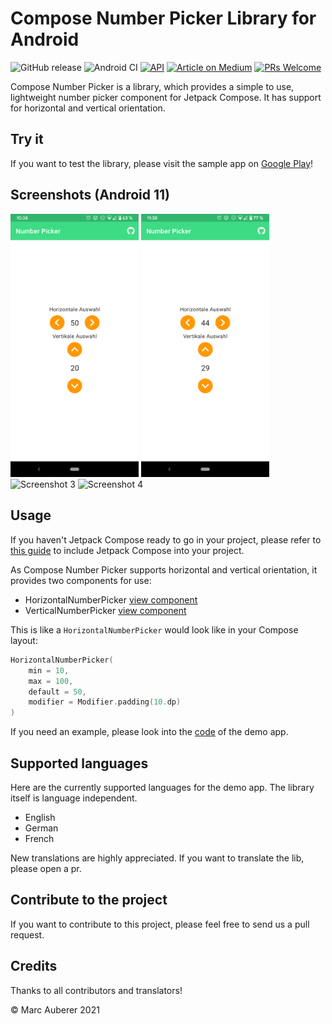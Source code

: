 # Compose Number Picker Library for Android
![GitHub release](https://img.shields.io/github/v/release/marcauberer/compose-number-picker?include_prereleases)
![Android CI](https://github.com/marcauberer/compose-number-picker/workflows/Android%20CI/badge.svg)
[![API](https://img.shields.io/badge/API-21%2B-red.svg?style=flat)](https://android-arsenal.com/api?level=21)
[![Article on Medium](https://aleen42.github.io/badges/src/medium.svg)](https://medium.com/swlh/simple-settings-library-build-a-settings-screen-in-seconds-5b6394fbd2fc)
[![PRs Welcome](https://img.shields.io/badge/PRs-welcome-brightgreen.svg?style=flat-square)](http://makeapullrequest.com)

Compose Number Picker is a library, which provides a simple to use, lightweight number picker component for Jetpack Compose. It has support for horizontal and vertical orientation.

## Try it
If you want to test the library, please visit the sample app on [Google Play](https://play.google.com/store/apps/details?id=com.chillibits.composenumberpickersample)!

## Screenshots (Android 11)
<img src="https://github.com/marcauberer/compose-number-picker/raw/main/media/screenshots/screen1.png" width="205" title="Screenshot 1"> <img src="https://github.com/marcauberer/compose-number-picker/raw/main/media/screenshots/screen2.png" width="205" title="Screenshot 2"> <img src="https://github.com/marcauberer/compose-number-picker/raw/main/media/screenshots/screen3.png" width="205" title="Screenshot 3"> <img src="https://github.com/marcauberer/compose-number-picker/raw/main/media/screenshots/screen4.png" width="205" title="Screenshot 4">

## Usage
If you haven't Jetpack Compose ready to go in your project, please refer to [this guide](https://developer.android.com/jetpack/compose/setup) to include Jetpack Compose into your project.

As Compose Number Picker supports horizontal and vertical orientation, it provides two components for use:
-   HorizontalNumberPicker [view component](./numberpicker/src/main/java/com/chillibits/composenumberpicker/HorizontalNumberPicker.kt)
-   VerticalNumberPicker [view component](./numberpicker/src/main/java/com/chillibits/composenumberpicker/VerticalNumberPicker.kt)

This is like a `HorizontalNumberPicker` would look like in your Compose layout:
```kotlin
HorizontalNumberPicker(
    min = 10,
    max = 100,
    default = 50,
    modifier = Modifier.padding(10.dp)
)
```
If you need an example, please look into the [code](./app/src/main/java/com/chillibits/composenumberpickersample/MainActivity.kt) of the demo app.

## Supported languages
Here are the currently supported languages for the demo app. The library itself is language independent.

-   English
-   German
-   French

New translations are highly appreciated. If you want to translate the lib, please open a pr.

## Contribute to the project
If you want to contribute to this project, please feel free to send us a pull request.

## Credits
Thanks to all contributors and translators!

© Marc Auberer 2021
